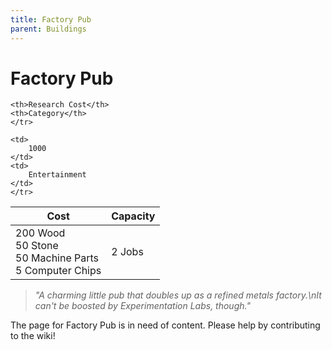 ```yaml
---
title: Factory Pub
parent: Buildings
---
```

# Factory Pub

<table>
<thead>
	<tr>
	<th>Cost</th>
	<th>Capacity</th>
	
	<th>Research Cost</th>
	<th>Category</th>
	</tr>
</thead>
<tbody>
	<tr>
	<td>
		200 Wood<br>50 Stone<br>50 Machine Parts<br>5 Computer Chips
	</td>
	<td>
		2 Jobs
	</td>
	
	<td>
		1000
	</td>
	<td>
		Entertainment
	</td>
	</tr>
</tbody>
</table>

> *"A charming little pub that doubles up as a refined metals factory.\nIt can't be boosted by Experimentation Labs, though."*

The page for Factory Pub is in need of content. Please help by contributing to the wiki!
